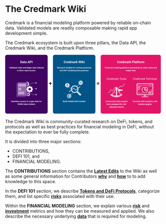 # The Credmark Wiki

Credmark is a financial modeling platform powered by reliable on-chain data. Validated models are readily composable making rapid app development simple.

The Credmark ecosystem is built upon three pillars, the Data API, the Credmark Wiki, and the Credmark Platform.

![Credmark Ecosystem](.gitbook/assets/Graph.png)

The Credmark Wiki is community-curated research on DeFi, tokens, and protocols as well as best practices for financial modeling in DeFi, without the expectation to ever be fully complete.

It is divided into three major sections:

* CONTRIBUTIONS,
* DEFI 101, and&#x20;
* FINANCIAL MODELING.

The **CONTRIBUTIONS** section contains the [**Latest Edits**](contributions-to-the-wiki/latest-edits.md) to the Wiki as well as some general information for Contributors [**why**](contributions-to-the-wiki/why-should-i-contribute-to-the-credmark-wiki.md) and [**how**](contributions-to-the-wiki/how-can-i-contribute-to-the-credmark-wiki.md) to to add knowledge to this space.

In the **DEFI 101** section, we describe [**Tokens and DeFi Protocols**](https://app.gitbook.com/o/-MaWsKysgImxTlCSGQdb/s/VkPeP3yOlpUfIWomzh0j/), categorize them, and list specific [**risks**](https://app.gitbook.com/o/-MaWsKysgImxTlCSGQdb/s/s6BiHG0F3kdXOluGl850/) associated with their use.

Within the **FINANCIAL MODELING** section, we explain various [**risk**](https://app.gitbook.com/o/-MaWsKysgImxTlCSGQdb/s/CvSzFXd9R0tD7I4nw1KM/) and [**investment**](https://app.gitbook.com/o/-MaWsKysgImxTlCSGQdb/s/pczHWX0UGGqzFp8kPqLN/) metrics and how they can be measured and applied. We also describe the necessary underlying [**data**](https://app.gitbook.com/o/-MaWsKysgImxTlCSGQdb/s/PkIYLAd7asl8YagulCFT/) that is required for modeling.
